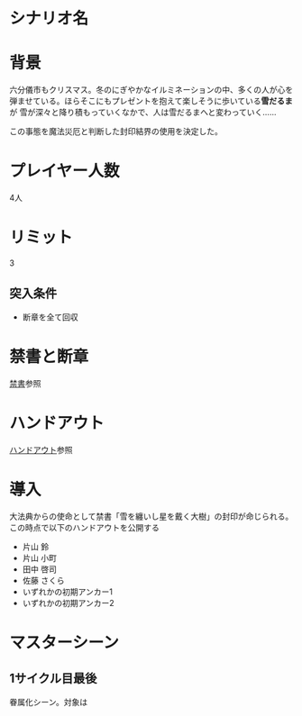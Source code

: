 # シナリオ名

# 背景

六分儀市もクリスマス。冬のにぎやかなイルミネーションの中、多くの人が心を弾ませている。ほらそこにもプレゼントを抱えて楽しそうに歩いている**雪だるま**が
雪が深々と降り積もっていくなかで、人は雪だるまへと変わっていく……

この事態を魔法災厄と判断した封印結界の使用を決定した。

# プレイヤー人数

4人

# リミット

3

## 突入条件

- 断章を全て回収

# 禁書と断章

[禁書](禁書.md)参照

# ハンドアウト

[ハンドアウト](ハンドアウト.md)参照

# 導入

大法典からの使命として禁書「雪を纏いし星を戴く大樹」の封印が命じられる。この時点で以下のハンドアウトを公開する
 
- 片山 鈴
- 片山 小町
- 田中 啓司
- 佐藤 さくら
- いずれかの初期アンカー1
- いずれかの初期アンカー2

# マスターシーン

## 1サイクル目最後

眷属化シーン。対象は